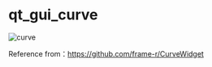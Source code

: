 # qt_gui_curve
![curve](https://user-images.githubusercontent.com/41314582/167577832-1d6a9ed4-43a3-4568-86db-b310c561c1f3.png)

Reference from：https://github.com/frame-r/CurveWidget
